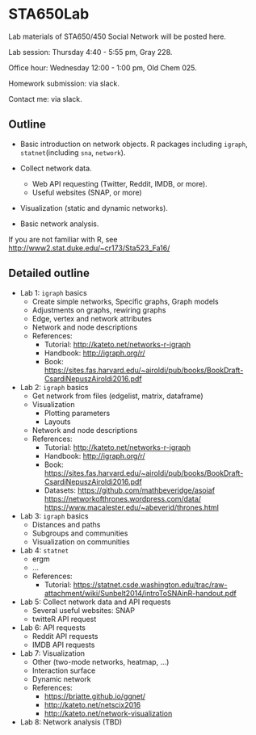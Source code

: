 # STA650Lab
Lab materials of STA650/450 Social Network will be posted here.

Lab session: Thursday 4:40 - 5:55 pm, Gray 228.

Office hour: Wednesday 12:00 - 1:00 pm, Old Chem 025.

Homework submission: via slack.

Contact me: via slack.


## Outline

- Basic introduction on network objects. R packages including `igraph`, `statnet`(including `sna`, `network`).

- Collect network data. 
  - Web API requesting (Twitter, Reddit, IMDB, or more).
  - Useful websites (SNAP, or more)
  
  
- Visualization (static and dynamic networks).


- Basic network analysis.


If you are not familiar with R, see http://www2.stat.duke.edu/~cr173/Sta523_Fa16/ 


## Detailed outline

- Lab 1: `igraph` basics
  - Create simple networks, Specific graphs, Graph models
  - Adjustments on graphs, rewiring graphs
  - Edge, vertex and network attributes
  - Network and node descriptions
  - References: 
    - Tutorial: http://kateto.net/networks-r-igraph
    - Handbook: http://igraph.org/r/
    - Book: https://sites.fas.harvard.edu/~airoldi/pub/books/BookDraft-CsardiNepuszAiroldi2016.pdf  
- Lab 2: `igraph` basics
  - Get network from files (edgelist, matrix, dataframe)
  - Visualization
    - Plotting parameters
    - Layouts
  - Network and node descriptions
  - References: 
    - Tutorial: http://kateto.net/networks-r-igraph
    - Handbook: http://igraph.org/r/
    - Book: https://sites.fas.harvard.edu/~airoldi/pub/books/BookDraft-CsardiNepuszAiroldi2016.pdf
    - Datasets: https://github.com/mathbeveridge/asoiaf
                https://networkofthrones.wordpress.com/data/
                https://www.macalester.edu/~abeverid/thrones.html
- Lab 3: `igraph` basics
  - Distances and paths
  - Subgroups and communities
  - Visualization on communities
- Lab 4: `statnet`
  - ergm
  - ...
  - References:
    - Tutorial: https://statnet.csde.washington.edu/trac/raw-attachment/wiki/Sunbelt2014/introToSNAinR-handout.pdf 
- Lab 5: Collect network data and API requests
  - Several useful websites: SNAP
  - twitteR API request
- Lab 6: API requests
  - Reddit API requests
  - IMDB API requests
- Lab 7: Visualization
  - Other (two-mode networks, heatmap, ...)
  - Interaction surface
  - Dynamic network
  - References:
    - https://briatte.github.io/ggnet/
    - http://kateto.net/netscix2016
    - http://kateto.net/network-visualization
- Lab 8: Network analysis (TBD)
